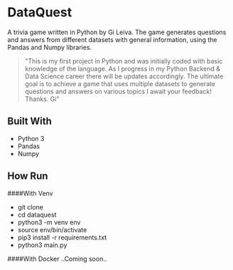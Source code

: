 # DataQuest


A trivia game written in Python by Gi Leiva. The game generates questions and answers from different datasets with general information, using the Pandas and Numpy libraries.

> "This is my first project in Python and was initially coded with basic knowledge of the language. As I progress in my Python Backend & Data Science career there will be updates accordingly.
The ultimate goal is to achieve a game that uses multiple datasets to generate questions and answers on various topics
I await your feedback! 
Thanks. Gi"

## Built With

* Python 3
* Pandas
* Numpy

## How Run

####With Venv

- git clone
- cd dataquest
- python3 -m venv env
- source env/bin/activate
- pip3 install -r requirements.txt
- python3 main.py

####With Docker
..Coming soon..


